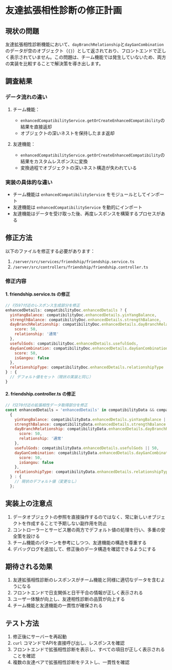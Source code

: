# 友達拡張相性診断の修正計画

## 現状の問題

友達拡張相性診断機能において、`dayBranchRelationship`と`dayGanCombination`のデータが空のオブジェクト（`{}`）として返されており、フロントエンドで正しく表示されていません。この問題は、チーム機能では発生していないため、両方の実装を比較することで解決策を導き出します。

## 調査結果

### データ流れの違い

1. チーム機能：
   - `enhancedCompatibilityService.getOrCreateEnhancedCompatibility`の結果を直接返却
   - オブジェクトの深いネストを保持したまま返却

2. 友達機能：
   - `enhancedCompatibilityService.getOrCreateEnhancedCompatibility`の結果をカスタムレスポンスに変換
   - 変換過程でオブジェクトの深いネスト構造が失われている

### 実装の具体的な違い

- チーム機能は `enhancedCompatibilityService` をモジュールとしてインポート
- 友達機能は `enhancedCompatibilityService` を動的にインポート
- 友達機能はデータを受け取った後、再度レスポンスを構築するプロセスがある

## 修正方法

以下のファイルを修正する必要があります：

1. `/server/src/services/friendship/friendship.service.ts`
2. `/server/src/controllers/friendship/friendship.controller.ts`

### 修正内容

#### 1. friendship.service.ts の修正

```javascript
// 行597付近のレスポンス生成部分を修正
enhancedDetails: compatibilityDoc.enhancedDetails ? {
  yinYangBalance: compatibilityDoc.enhancedDetails.yinYangBalance,
  strengthBalance: compatibilityDoc.enhancedDetails.strengthBalance,
  dayBranchRelationship: compatibilityDoc.enhancedDetails.dayBranchRelationship || {
    score: 50,
    relationship: '通常'
  },
  usefulGods: compatibilityDoc.enhancedDetails.usefulGods,
  dayGanCombination: compatibilityDoc.enhancedDetails.dayGanCombination || {
    score: 50,
    isGangou: false
  },
  relationshipType: compatibilityDoc.enhancedDetails.relationshipType
} : {
  // デフォルト値をセット（現状の実装と同じ）
}
```

#### 2. friendship.controller.ts の修正

```javascript
// 行270付近の拡張相性データ取得部分を修正
const enhancedDetails = 'enhancedDetails' in compatibilityData && compatibilityData.enhancedDetails ? 
  {
    yinYangBalance: compatibilityData.enhancedDetails.yinYangBalance || 50,
    strengthBalance: compatibilityData.enhancedDetails.strengthBalance || 50,
    dayBranchRelationship: compatibilityData.enhancedDetails.dayBranchRelationship || {
      score: 50,
      relationship: '通常'
    },
    usefulGods: compatibilityData.enhancedDetails.usefulGods || 50,
    dayGanCombination: compatibilityData.enhancedDetails.dayGanCombination || {
      score: 50,
      isGangou: false
    },
    relationshipType: compatibilityData.enhancedDetails.relationshipType || 'generalRelationship'
  } : {
    // 現状のデフォルト値（変更なし）
  };
```

## 実装上の注意点

1. データオブジェクトの参照を直接操作するのではなく、常に新しいオブジェクトを作成することで予期しない副作用を防止
2. コントローラーとサービス層の両方でデフォルト値の処理を行い、多重の安全策を設ける
3. チーム機能のパターンを参考にしつつ、友達機能の構造を尊重する
4. デバッグログを追加して、修正後のデータ構造を確認できるようにする

## 期待される効果

1. 友達拡張相性診断のレスポンスがチーム機能と同様に適切なデータを含むようになる
2. フロントエンドで日支関係と日干干合の情報が正しく表示される
3. ユーザー体験が向上し、友達相性診断の品質が向上する
4. チーム機能と友達機能の一貫性が確保される

## テスト方法

1. 修正後にサーバーを再起動
2. `curl` コマンドでAPIを直接呼び出し、レスポンスを確認
3. フロントエンドで拡張相性診断を表示し、すべての項目が正しく表示されることを確認
4. 複数の友達ペアで拡張相性診断をテストし、一貫性を確認